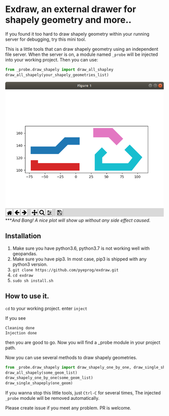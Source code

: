 # Exdraw, an external drawer for shapely geometry and more..

If you found it too hard to draw shapely geometry within your running server for debugging, try this mini tool.

This is a little tools that can draw shapely geometry using an independent file server. When the server is on, a module named `_probe` will be injected into your working project.
Then you can use:
```python
from _probe.draw_shapely import draw_all_shapley
draw_all_shapely(your_shapely_geometries_list)
```
![plot](imgs/1.png)
****And Bang! A nice plot will show up without any side effect caused.*

## Installation
1. Make sure you have python3.6, python3.7 is not working well with geopandas.
2. Make sure you have pip3. In most case, pip3 is shipped with any python3 version.
3. `git clone https://github.com/pyeprog/exdraw.git`
4. `cd exdraw`
5. `sudo sh install.sh`

## How to use it.
`cd` to your working project. enter `inject`

If you see
```
Cleaning done
Injection done
```
then you are good to go. Now you will find a _probe module in your project path.

Now you can use several methods to draw shapely geometries.
```python
from _probe.draw_shapely import draw_shapely_one_by_one, draw_single_shapely, draw_all_shapely
draw_all_shapely(some_geom_list)
draw_shapely_one_by_one(some_geom_list)
draw_single_shapeply(one_geom)
```

If you wanna stop this little tools, just `Ctrl-C` for several times, The injected `_probe` module will be removed automatically.

Please create issue if you meet any problem. PR is welcome.

